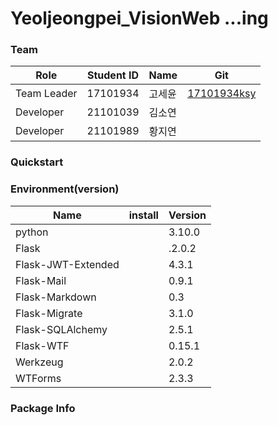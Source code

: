 # Yeoljeongpei_VisionWeb ...ing

### Team
Role |Student ID|Name|Git|
---|---|---|---|
Team Leader|17101934|고세윤|[17101934ksy](https://github.com/17101934ksy/IISE_DataMining)
Developer|21101039|김소연|
Developer|21101989|황지연|

### Quickstart




### Environment(version)
Name|install|Version|
---|---|---|
python| |3.10.0
Flask| |.2.0.2
Flask-JWT-Extended||4.3.1
Flask-Mail||0.9.1
Flask-Markdown||0.3
Flask-Migrate||3.1.0
Flask-SQLAlchemy||2.5.1
Flask-WTF||0.15.1
Werkzeug| |2.0.2
WTForms||2.3.3



### Package Info

```pathon

```
